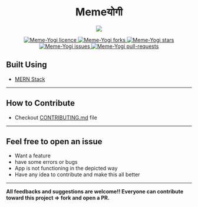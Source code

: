 
<h1 align = center>Memeयोगी</h1>

<p align="center">
<img src="https://raw.githubusercontent.com/BitByte-TPC/Meme-Yogi/master/app/src/main/ic_launcher-playstore.png">
</p>

<p align="center">
<a href="https://github.com/BitByte-TPC/Meme-Yogi/blob/master/LICENSE.txt" target="blank">
<img src="https://img.shields.io/github/license/BitByte-TPC/Meme-Yogi?style=flat-square" alt="Meme-Yogi licence" />
</a>
<a href="https://github.com/BitByte-TPC/Meme-Yogi/fork" target="blank">
<img src="https://img.shields.io/github/forks/BitByte-TPC/Meme-Yogi?style=flat-square" alt="Meme-Yogi forks"/>
</a>
<a href="https://github.com/BitByte-TPC/Meme-Yogi/stargazers" target="blank">
<img src="https://img.shields.io/github/stars/BitByte-TPC/Meme-Yogi?style=flat-square" alt="Meme-Yogi stars"/>
</a>
<a href="https://github.com/BitByte-TPC/Meme-Yogi/issues" target="blank">
<img src="https://img.shields.io/github/issues/BitByte-TPC/Meme-Yogi?style=flat-square" alt="Meme-Yogi issues"/>
</a>
<a href="https://github.com/BitByte-TPC/Meme-Yogi/pulls" target="blank">
<img src="https://img.shields.io/github/issues-pr/BitByte-TPC/Meme-Yogi?style=flat-square" alt="Meme-Yogi pull-requests"/>
</a>
</p>

## Built Using
- [MERN Stack](https://www.mongodb.com/mern-stack)

---

## How to Contribute
- Checkout [CONTRIBUTING.md](CONTRIBUTING.md) file

---
## Feel free to open an issue
- Want a feature 
- have some errors or bugs
- App is not functioning in the depicted way
- Have any idea to contribute and make this all better

---
**All feedbacks and suggestions are welcome!! Everyone can contribute toward this project => fork and open a PR.**
